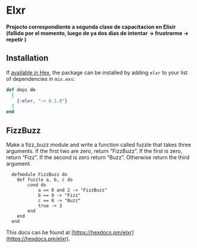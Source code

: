 # Elxr

**Projecto correspondiente a segunda clase de capacitacion en Elixir (fallido por el momento, luego de ya dos dias de intentar -> frustrarme -> repetir )**

## Installation

If [available in Hex](https://hex.pm/docs/publish), the package can be installed
by adding `elxr` to your list of dependencies in `mix.exs`:

```elixir
def deps do
  [
    {:elxr, "~> 0.1.0"}
  ]
end
```
## FizzBuzz
Make a fizz_buzz module and write a function called fuzzle that takes three arguments. If the first two are zero, return “FizzBuzz”. If the first is zero, return “Fizz”. If the second is zero return “Buzz”. Otherwise return the third argument.

```
  defmodule FizzBuzz do
    def fuzzle a, b, c do
        cond do
            a == 0 and 2 -> "FizzBuzz"
            b == 0 -> "Fizz"
            c == 0 -> "Buzz"
            true -> 3
        end
    end
  end
```


This docs can be found at [https://hexdocs.pm/elxr](https://hexdocs.pm/elxr).

